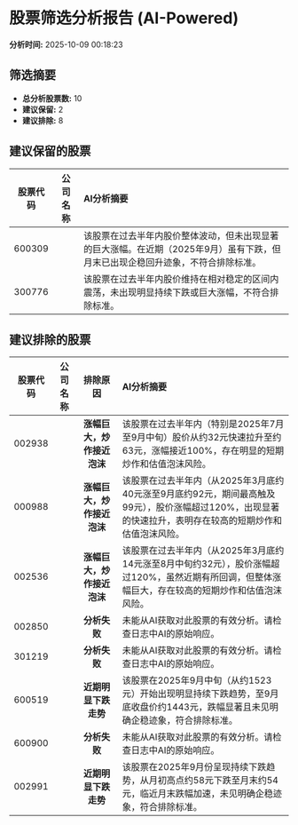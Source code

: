 # 股票筛选分析报告 (AI-Powered)

**分析时间:** 2025-10-09 00:18:23

## 筛选摘要

- **总分析股票数:** 10
- **建议保留:** 2
- **建议排除:** 8

## 建议保留的股票

| 股票代码 | 公司名称 | AI分析摘要 |
|:---:|:---:|:---|
| 600309 |  | 该股票在过去半年内股价整体波动，但未出现显著的巨大涨幅。在近期（2025年9月）虽有下跌，但月末已出现企稳回升迹象，不符合排除标准。 |
| 300776 |  | 该股票在过去半年内股价维持在相对稳定的区间内震荡，未出现明显持续下跌或巨大涨幅，不符合排除标准。 |

## 建议排除的股票

| 股票代码 | 公司名称 | 排除原因 | AI分析摘要 |
|:---:|:---:|:---:|:---|
| 002938 |  | **涨幅巨大，炒作接近泡沫** | 该股票在过去半年内（特别是2025年7月至9月中旬）股价从约32元快速拉升至约63元，涨幅接近100%，存在明显的短期炒作和估值泡沫风险。 |
| 000988 |  | **涨幅巨大，炒作接近泡沫** | 该股票在过去半年内（从2025年3月底约40元涨至9月底约92元，期间最高触及99元），股价涨幅超过120%，出现显著的快速拉升，表明存在较高的短期炒作和估值泡沫风险。 |
| 002536 |  | **涨幅巨大，炒作接近泡沫** | 该股票在过去半年内（从2025年3月底约14元涨至8月中旬约32元），股价涨幅超过120%，虽然近期有所回调，但整体涨幅巨大，存在较高的短期炒作和估值泡沫风险。 |
| 002850 |  | **分析失败** | 未能从AI获取对此股票的有效分析。请检查日志中AI的原始响应。 |
| 301219 |  | **分析失败** | 未能从AI获取对此股票的有效分析。请检查日志中AI的原始响应。 |
| 600519 |  | **近期明显下跌走势** | 该股票在2025年9月中旬（从约1523元）开始出现明显持续下跌趋势，至9月底收盘价约1443元，跌幅显著且未见明确企稳迹象，符合排除标准。 |
| 600900 |  | **分析失败** | 未能从AI获取对此股票的有效分析。请检查日志中AI的原始响应。 |
| 002991 |  | **近期明显下跌走势** | 该股票在2025年9月份呈现持续下跌趋势，从月初高点约58元下跌至月末约54元，临近月末跌幅加速，未见明确企稳迹象，符合排除标准。 |
